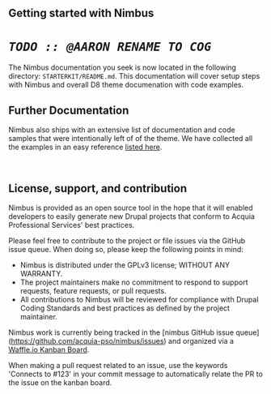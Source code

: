 ## Getting started with Nimbus

# **_`TODO :: @AARON RENAME TO COG`_**

The Nimbus documentation you seek is now located in the following directory: `STARTERKIT/README.md`. This documentation will cover setup steps with Nimbus and overall D8 theme documenation with code examples. 

<!-- TODO: link to public readme when available -->

## Further Documentation

Nimbus also ships with an extensive list of documentation and code samples that were intentionally left of of the theme. 
We have collected all the examples in an easy reference [listed here](STARTERKIT/_theming-guide/readme.md).

<br>

## License, support, and contribution

Nimbus is provided as an open source tool in the hope that it will enabled
developers to easily generate new Drupal projects that conform to Acquia 
Professional Services' best practices.

Please feel free to contribute to the project or file issues via the GitHub 
issue queue. When doing so, please keep the following points in mind:
 
* Nimbus is distributed under the GPLv3 license; WITHOUT ANY WARRANTY.
* The project maintainers make no commitment to respond to support requests, 
  feature requests, or pull requests.
* All contributions to Nimbus will be reviewed for compliance with Drupal Coding
  Standards and best practices as defined by the project maintainer.

Nimbus work is currently being tracked in the [nimbus GitHub issue queue]
(https://github.com/acquia-pso/nimbus/issues) and organized via a
[Waffle.io Kanban Board](https://waffle.io/acquia-pso/nimbus).

When making a pull request related to an issue, use the keywords 'Connects to #123' in your commit message to automatically relate the PR to the issue on the kanban board.